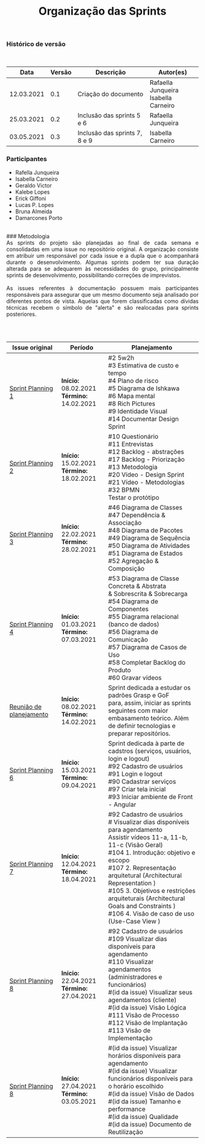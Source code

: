 # <center>Organização das Sprints
<br>
  
### Histórico de versão
<br>
  
|Data | Versão | Descrição | Autor(es)
| -- | -- | -- | -- |
| 12.03.2021 | 0.1 | Criação do documento | Rafaella Junqueira<br>Isabella Carneiro |
| 25.03.2021 | 0.2 | Inclusão das sprints 5 e 6 | Rafaella Junqueira |
| 03.05.2021 | 0.3 | Inclusão das sprints 7, 8 e 9 | Isabella Carneiro |

### Participantes
* Rafella Junqueira
* Isabella Carneiro
* Geraldo Victor
* Kalebe Lopes
* Erick Giffoni
* Lucas P. Lopes
* Bruna Almeida
* Damarcones Porto
<br>
### Metodologia
<div align="justify">
As sprints do projeto são planejadas ao final de cada semana e consolidadas em uma issue no repositório original. A organização consiste em atribuir um responsável por cada issue e a dupla que o acompanhará durante o desenvolvimento. Algumas sprints podem ter sua duração alterada para se adequarem às necessidades do grupo, principalmente sprints de desenvolvimento, possibilitando correções de imprevistos.
<br><br>
As issues referentes à documentação possuem mais participantes responsáveis para assegurar que um mesmo documento seja analisado por diferentes pontos de vista. Aquelas que forem classificadas como dívidas técnicas recebem o símbolo de "alerta" e são realocadas para sprints posteriores.

<br><br>
</div>

Issue original | Período | Planejamento |
|-- | -- | -- |
[Sprint Planning 1](https://github.com/UnBArqDsw2020-2/2020.2_G1_CabeleleiraLeila/issues/7) | **Início:** 08.02.2021<br>**Término:** 14.02.2021 | #2 5w2h<br>#3 Estimativa de custo e tempo<br>#4 Plano de risco<br>#5 Diagrama de Ishkawa<br>#6 Mapa mental<br>#8 Rich Pictures<br>#9 Identidade Visual<br>#14 Documentar Design Sprint 
[Sprint Planning 2](https://github.com/UnBArqDsw2020-2/2020.2_G1_CabeleleiraLeila/issues/19) | **Início:** 15.02.2021<br>**Término:** 18.02.2021| #10 Questionário<br>#11 Entrevistas<br>#12 Backlog - abstrações<br>#17 Backlog - Priorização<br>#13 Metodologia<br>#20 Vídeo - Design Sprint<br>#21 Vídeo - Metodologias<br>#32 BPMN<br>Testar o protótipo |
[Sprint Planning 3](https://github.com/UnBArqDsw2020-2/2020.2_G1_CabeleleiraLeila/issues/44) | **Início:** 22.02.2021<br>**Término:** 28.02.2021 |#46 Diagrama de Classes<br>#47 Dependência & Associação<br>#48 Diagrama de Pacotes<br>#49 Diagrama de Sequência<br>#50 Diagrama de Atividades<br>#51 Diagrama de Estados<br>#52 Agregação & Composição |
[Sprint Planning 4](https://github.com/UnBArqDsw2020-2/2020.2_G1_CabeleleiraLeila/issues/45) | **Início:** 01.03.2021<br>**Término:** 07.03.2021 | #53 Diagrama de Classe Concreta & Abstrata<br> & Sobrescrita & Sobrecarga<br>#54 Diagrama de Componentes<br>#55 Diagrama relacional (banco de dados)<br>#56 Diagrama de Comunicação<br>#57 Diagrama de Casos de Uso<br>#58 Completar Backlog do Produto<br>#60 Gravar vídeos |
[Reunião de planejamento](https://github.com/UnBArqDsw2020-2/2020.2_G1_CabeleleiraLeila_Docs/issues/85) | **Início:** 08.02.2021<br>**Término:** 14.02.2021 | Sprint dedicada a estudar os padrões Grasp e GoF<br> para, assim, iniciar as sprints seguintes com maior<br> embasamento teórico. Além de definir tecnologias e<br> preparar repositórios. |
[Sprint Planning 6](https://github.com/UnBArqDsw2020-2/2020.2_G1_CabeleleiraLeila_Docs/issues/87)| **Início:** 15.03.2021<br>**Término:** 09.04.2021 | Sprint dedicada à parte de cadstros (serviços, usuários, login e logout)<br>#92 Cadastro de usuários<br>#91 Login e logout<br>#90 Cadastrar serviços<br>#97 Criar tela inicial<br>#93 Iniciar ambiente de Front - Angular |
[Sprint Planning 7](https://github.com/UnBArqDsw2020-2/2020.2_G1_CabeleleiraLeila_Docs/issues/88)| **Início:** 12.04.2021<br>**Término:** 18.04.2021 | #92 Cadastro de usuários<br># Visualizar dias disponíveis para agendamento<br>Assistir vídeos 11-a, 11-b, 11-c (Visão Geral)<br>#104 1. Introdução: objetivo e escopo<br>#107 2. Representação arquitetural (Architectural Representation )<br> #105 3. Objetivos e restrições arquiteturais (Architectural Goals and Constraints )<br>#106 4. Visão de caso de uso (Use-Case View ) |
[Sprint Planning 8](https://github.com/UnBArqDsw2020-2/2020.2_G1_CabeleleiraLeila_Docs/issues/89)| **Início:** 22.04.2021<br>**Término:** 27.04.2021 | #92 Cadastro de usuários<br>#109 Visualizar dias disponíveis para agendamento<br>#110 Visualizar agendamentos (administradores e funcionários)<br>#(id da issue) Visualizar seus agendamentos (cliente)<br>#(id da issue) Visão Lógica<br>#111 Visão de Processo<br>#112 Visão de Implantação<br>#113 Visão de Implementação |
[Sprint Planning 8](https://github.com/UnBArqDsw2020-2/2020.2_G1_CabeleleiraLeila_Docs/issues/108)| **Início:** 27.04.2021<br>**Término:** 03.05.2021 | #(id da issue) Visualizar horários disponíveis para agendamento<br>#(id da issue) Visualizar funcionários disponíveis para o horário escolhido<br>#(id da issue) Visão de Dados<br>#(id da issue) Tamanho e performance<br>#(id da issue) Qualidade<br>#(id da issue) Documento de Reutilização |

